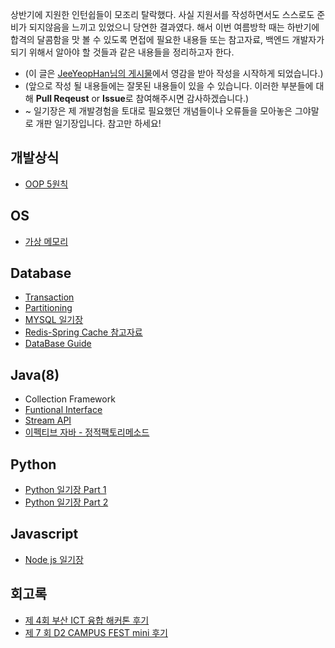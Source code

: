 상반기에 지원한 인턴쉽들이 모조리 탈락했다. 사실 지원서를 작성하면서도 스스로도 준비가 되지않음을 느끼고 있었으니 당연한 결과였다. 해서 이번 여름방학 때는 하반기에 합격의 달콤함을 맛 볼 수 있도록 면접에 필요한 내용들 또는 참고자료, 백엔드 개발자가 되기 위해서 알아야 할 것들과 같은 내용들을 정리하고자 한다.
* (이 글은 [JeeYeopHan님의 게시물](https://github.com/JaeYeopHan/Interview_Question_for_Beginner)에서 영감을 받아 작성을 시작하게 되었습니다.)
* (앞으로 작성 될 내용들에는 잘못된 내용들이 있을 수 있습니다. 이러한 부분들에 대해 **Pull Reqeust** or **Issue**로 참여해주시면 감사하겠습니다.) 
* ~ 일기장은 제 개발경험을 토대로 필요했던 개념들이나 오류들을 모아놓은 그야말로 개판 일기장입니다. 참고만 하세요!



## 개발상식
  - [OOP 5원칙](https://github.com/koogk7/Tech-Interview/blob/master/DevelopementSense/%EA%B0%9D%EC%B2%B4%EC%A7%80%ED%96%A5%205%EC%9B%90%EC%B9%99.md)
  
## OS
  - [가상 메모리](https://github.com/koogk7/Tech-Interview/blob/master/OS/%EC%9A%B4%EC%98%81%EC%B2%B4%EC%A0%9C%20-%20%EA%B0%80%EC%83%81%EB%A9%94%EB%AA%A8%EB%A6%AC.md)

## Database
  - [Transaction](https://github.com/koogk7/Tech-Interview/blob/master/database/%ED%8A%B8%EB%9E%9C%EC%9E%AD%EC%85%98.md)
  - [Partitioning](https://github.com/koogk7/Tech-Interview/blob/master/database/Partitioning.md)
  - [MYSQL 일기장](https://github.com/koogk7/Tech-Interview/blob/master/database/MYSQL%20%EC%9D%BC%EA%B8%B0%EC%9E%A5.md)
  - [Redis-Spring Cache 참고자료](https://github.com/koogk7/Tech-Interview/blob/master/database/Redis.md)
  - [DataBase Guide](https://github.com/koogk7/Tech-Interview/blob/master/database/DB_guide.md)

## Java(8)
  - Collection Framework
  - [Funtional Interface](https://github.com/koogk7/Tech-Interview/blob/master/Java/%ED%95%A8%EC%88%98%ED%98%95%20%EC%9D%B8%ED%84%B0%ED%8E%98%EC%9D%B4%EC%8A%A4.md)
  - [Stream API](https://github.com/koogk7/Tech-Interview/blob/master/Java/Stream%20API.md)
  - [이펙티브 자바 - 정적팩토리메소드](https://github.com/koogk7/Tech-Interview/blob/master/Java/%EC%9D%B4%ED%8E%99%ED%8B%B0%EB%B8%8C%20%EC%9E%90%EB%B0%94/%EC%95%84%EC%9D%B4%ED%85%9C%201%20%EC%A0%95%EC%A0%81%ED%8C%A9%ED%86%A0%EB%A6%AC%20%EB%A9%94%EC%86%8C%EB%93%9C.md)

## Python
  - [Python 일기장 Part 1](https://github.com/koogk7/Tech-Interview/blob/master/Python/Python%20%EC%9D%BC%EA%B8%B0%EC%9E%A5%20Part%201.md)
  - [Python 일기장 Part 2](https://github.com/koogk7/Tech-Interview/blob/master/Python/Python%20%EC%9D%BC%EA%B8%B0%EC%9E%A5%20Part%202.md)
  
## Javascript
 - [Node js 일기장](https://github.com/koogk7/Tech-Interview/blob/master/javascript/node%20js.md)
 
## 회고록
 - [제 4회 부산 ICT 융합 해커톤 후기](https://velog.io/@litien/-%EC%A0%9C-4%ED%9A%8C-%EB%B6%80%EC%82%B0-ICT-%EC%9C%B5%ED%95%A9-%ED%95%B4%EC%BB%A4%ED%86%A4-%ED%9B%84%EA%B8%B0-%EC%B5%9C%EC%9A%B0%EC%88%98%EC%83%81)
 - [제 7 회 D2 CAMPUS FEST mini 후기](https://velog.io/@litien/%EC%A0%9C-7-%ED%9A%8C-D2-CAMPUS-FEST-mini-%ED%9B%84%EA%B8%B0)
